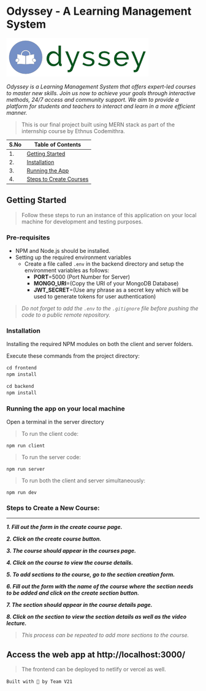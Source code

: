 # Odyssey - A Learning Management System

![Odyssey Logo](frontend/src/images/logo-removebg.png)

*Odyssey is a Learning Management System that offers expert-led courses to master new skills. Join us now to achieve your goals
through interactive methods, 24/7 access and community
support. We aim to provide a platform for students and teachers to interact and learn in a more efficient manner.*

> This is our final project built using MERN stack as part of the internship course by Ethnus Codemithra.

| S.No | Table of Contents                                         |
|------|-----------------------------------------------------------|
| 1.   | [Getting Started](#getting-started)                       |
| 2.   | [Installation](#installation)                             |
| 3.   | [Running the App](#running-the-app-on-your-local-machine) |
| 4.   | [Steps to Create Courses](#steps-to-create-a-new-course)   |

## Getting Started

> Follow these steps to run an instance of this application on your local machine for development and testing purposes.

### Pre-requisites

* NPM and Node.js should be installed.
* Setting up the required environment variables
    * Create a file called `.env` in the backend directory and setup the environment variables as follows:
        * **PORT**=5000 (Port Number for Server)
        * **MONGO_URI**=(Copy the URI of your MongoDB Database)
        * **JWT_SECRET**=(Use any phrase as a secret key which will be used to generate tokens for user authentication)

> *Do not forget to add the `.env` to the `.gitignore` file before pushing the code to a public remote repository.*

### Installation

Installing the required NPM modules on both the client and server folders.

Execute these commands from the project directory:

```js
cd frontend
npm install
```

```js
cd backend
npm install
```

### Running the app on your local machine

Open a terminal in the server directory

> To run the client code:
```
npm run client
```

> To run the server code:

```
npm run server
```

> To run both the client and server simultaneously:

```
npm run dev
```

### Steps to Create a New Course:
---
***1. Fill out the form in the create course page.***

***2. Click on the create course button.***

***3. The course should appear in the courses page.***

***4. Click on the course to view the course details.***

***5. To add sections to the course, go to the section creation form.***

***6. Fill out the form with the name of the course where the section needs to be added and click on the create section button.***

***7. The section should appear in the course details page.***

***8. Click on the section to view the section details as well as the video lecture.***
> *This process can be repeated to add more sections to the course.*

## Access the web app at http://localhost:3000/

> The frontend can be deployed to netlify or vercel as well.

`Built with 💙 by Team V21`
